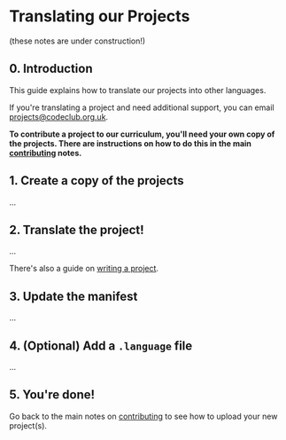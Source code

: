# Translating our Projects
(these notes are under construction!)

## 0. Introduction

This guide explains how to translate our projects into other languages.

If you're translating a project and need additional support, you can email projects@codeclub.org.uk.

__To contribute a project to our curriculum, you'll need your own copy of the projects. There are instructions on how to do this in the main [contributing](contributing.md) notes.__

## 1. Create a copy of the projects

...

## 2. Translate the project!

...

There's also a guide on [writing a project](projects.md).

## 3. Update the manifest

...

## 4. (Optional) Add a `.language` file

...

## 5. You're done!

Go back to the main notes on [contributing](contributing.md) to see how to upload your new project(s).
